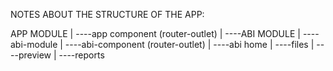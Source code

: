 NOTES ABOUT THE STRUCTURE OF THE APP:

APP MODULE
|
----app component (router-outlet)
    |
    ----ABI MODULE
        |
        ----abi-module
            |
            ----abi-component (router-outlet)
                |
                ----abi home
                |
                ----files
                |
                ----preview
                |
                ----reports
